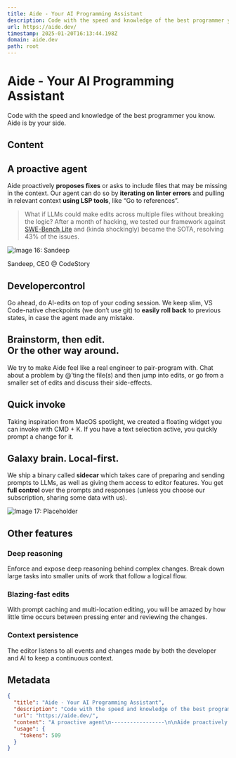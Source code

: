 ```yaml
---
title: Aide - Your AI Programming Assistant
description: Code with the speed and knowledge of the best programmer you know. Aide is by your side.
url: https://aide.dev/
timestamp: 2025-01-20T16:13:44.198Z
domain: aide.dev
path: root
---
```


# Aide - Your AI Programming Assistant


Code with the speed and knowledge of the best programmer you know. Aide is by your side.


## Content

A proactive agent
-----------------

Aide proactively **proposes fixes** or asks to include files that may be missing in the context. Our agent can do so by **iterating on linter errors** and pulling in relevant context **using LSP tools**, like “Go to references”.

> What if LLMs could make edits across multiple files without breaking the logic? After a month of hacking, we tested our framework against [SWE-Bench Lite](https://www.swebench.com/) and (kinda shockingly) became the SOTA, resolving 43% of the issues.

![Image 16: Sandeep](https://aide.dev/_next/image?url=%2Fteam%2Fsandeep.jpeg&w=96&q=75)

Sandeep, CEO @ CodeStory

Developercontrol
----------------

Go ahead, do AI-edits on top of your coding session. We keep slim, VS Code-native checkpoints (we don’t use git) to **easily roll back** to previous states, in case the agent made any mistake.

Brainstorm, then edit.  
Or the other way around.
-------------------------------------------------

We try to make Aide feel like a real engineer to pair-program with. Chat about a problem by @’ting the file(s) and then jump into edits, or go from a smaller set of edits and discuss their side-effects.

Quick invoke
------------

Taking inspiration from MacOS spotlight, we created a floating widget you can invoke with CMD + K. If you have a text selection active, you quickly prompt a change for it.

Galaxy brain. Local-first.
--------------------------

We ship a binary called **sidecar** which takes care of preparing and sending prompts to LLMs, as well as giving them access to editor features. You get **full control** over the prompts and responses (unless you choose our subscription, sharing some data with us).

![Image 17: Placeholder](https://aide.dev/_next/image?url=%2Fsidecar-infographic.png&w=3840&q=75)

Other features
--------------

### Deep reasoning

Enforce and expose deep reasoning behind complex changes. Break down large tasks into smaller units of work that follow a logical flow.

### Blazing-fast edits

With prompt caching and multi-location editing, you will be amazed by how little time occurs between pressing enter and reviewing the changes.

### Context persistence

The editor listens to all events and changes made by both the developer and AI to keep a continuous context.

## Metadata

```json
{
  "title": "Aide - Your AI Programming Assistant",
  "description": "Code with the speed and knowledge of the best programmer you know. Aide is by your side.",
  "url": "https://aide.dev/",
  "content": "A proactive agent\n-----------------\n\nAide proactively **proposes fixes** or asks to include files that may be missing in the context. Our agent can do so by **iterating on linter errors** and pulling in relevant context **using LSP tools**, like “Go to references”.\n\n> What if LLMs could make edits across multiple files without breaking the logic? After a month of hacking, we tested our framework against [SWE-Bench Lite](https://www.swebench.com/) and (kinda shockingly) became the SOTA, resolving 43% of the issues.\n\n![Image 16: Sandeep](https://aide.dev/_next/image?url=%2Fteam%2Fsandeep.jpeg&w=96&q=75)\n\nSandeep, CEO @ CodeStory\n\nDevelopercontrol\n----------------\n\nGo ahead, do AI-edits on top of your coding session. We keep slim, VS Code-native checkpoints (we don’t use git) to **easily roll back** to previous states, in case the agent made any mistake.\n\nBrainstorm, then edit.  \nOr the other way around.\n-------------------------------------------------\n\nWe try to make Aide feel like a real engineer to pair-program with. Chat about a problem by @’ting the file(s) and then jump into edits, or go from a smaller set of edits and discuss their side-effects.\n\nQuick invoke\n------------\n\nTaking inspiration from MacOS spotlight, we created a floating widget you can invoke with CMD + K. If you have a text selection active, you quickly prompt a change for it.\n\nGalaxy brain. Local-first.\n--------------------------\n\nWe ship a binary called **sidecar** which takes care of preparing and sending prompts to LLMs, as well as giving them access to editor features. You get **full control** over the prompts and responses (unless you choose our subscription, sharing some data with us).\n\n![Image 17: Placeholder](https://aide.dev/_next/image?url=%2Fsidecar-infographic.png&w=3840&q=75)\n\nOther features\n--------------\n\n### Deep reasoning\n\nEnforce and expose deep reasoning behind complex changes. Break down large tasks into smaller units of work that follow a logical flow.\n\n### Blazing-fast edits\n\nWith prompt caching and multi-location editing, you will be amazed by how little time occurs between pressing enter and reviewing the changes.\n\n### Context persistence\n\nThe editor listens to all events and changes made by both the developer and AI to keep a continuous context.",
  "usage": {
    "tokens": 509
  }
}
```
